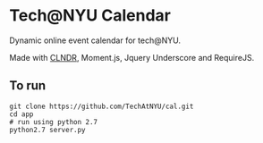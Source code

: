 # Tech@NYU Calendar

Dynamic online event calendar for tech@NYU.

Made with [CLNDR](http://kylestetz.github.io/CLNDR/), Moment.js, Jquery Underscore and RequireJS.

## To run

```
git clone https://github.com/TechAtNYU/cal.git
cd app
# run using python 2.7
python2.7 server.py
```

